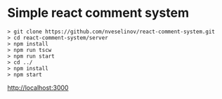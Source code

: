 # Simple react comment system

```
> git clone https://github.com/nveselinov/react-comment-system.git
> cd react-comment-system/server
> npm install
> npm run tscw
> npm run start
> cd ../
> npm install
> npm start
```
[http://localhost:3000](http://localhost:3000)